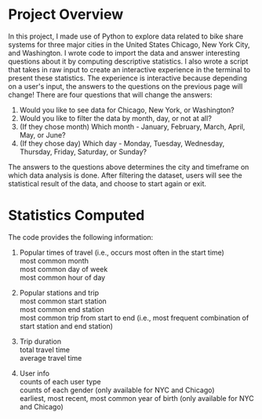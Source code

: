 # Project Overview
In this project, I made use of Python to explore data related to bike share systems for three major cities in the United States Chicago, New York City, and Washington. I wrote code to import the data and answer interesting questions about it by computing descriptive statistics. I also wrote a script that takes in raw input to create an interactive experience in the terminal to present these statistics. The experience is interactive because depending on a user's input, the answers to the questions on the previous page will change! There are four questions that will change the answers:

1. Would you like to see data for Chicago, New York, or Washington?
2. Would you like to filter the data by month, day, or not at all?
3. (If they chose month) Which month - January, February, March, April, May, or June?
4. (If they chose day) Which day - Monday, Tuesday, Wednesday, Thursday, Friday, Saturday, or Sunday?

The answers to the questions above determines the city and timeframe on which data analysis is done. After filtering the dataset, users will see the statistical result of the data, and choose to start again or exit.

# Statistics Computed
The code provides the following information:

1. Popular times of travel (i.e., occurs most often in the start time)  
most common month  
most common day of week  
most common hour of day  

2. Popular stations and trip  
most common start station  
most common end station  
most common trip from start to end (i.e., most frequent combination of start station and end station)  

3. Trip duration  
total travel time  
average travel time  

4. User info  
counts of each user type  
counts of each gender (only available for NYC and Chicago)  
earliest, most recent, most common year of birth (only available for NYC and Chicago)  
